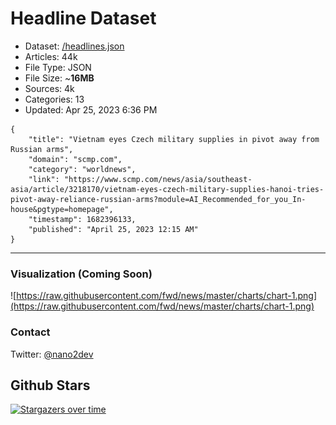 # Headline Dataset

- Dataset: [/headlines.json](https://raw.githubusercontent.com/fwd/news/master/headlines.json) 
- Articles: 44k
- File Type: JSON
- File Size: ~**16MB**
- Sources: 4k
- Categories: 13
- Updated: Apr 25, 2023 6:36 PM

```
{
    "title": "Vietnam eyes Czech military supplies in pivot away from Russian arms",
    "domain": "scmp.com",
    "category": "worldnews",
    "link": "https://www.scmp.com/news/asia/southeast-asia/article/3218170/vietnam-eyes-czech-military-supplies-hanoi-tries-pivot-away-reliance-russian-arms?module=AI_Recommended_for_you_In-house&pgtype=homepage",
    "timestamp": 1682396133,
    "published": "April 25, 2023 12:15 AM"
}
```

---

### Visualization (Coming Soon)

![https://raw.githubusercontent.com/fwd/news/master/charts/chart-1.png](https://raw.githubusercontent.com/fwd/news/master/charts/chart-1.png)

### Contact 

Twitter: [@nano2dev](https://twitter.com/nano2dev)

## Github Stars

[![Stargazers over time](https://starchart.cc/fwd/news.svg)](https://starchart.cc/fwd/news)
